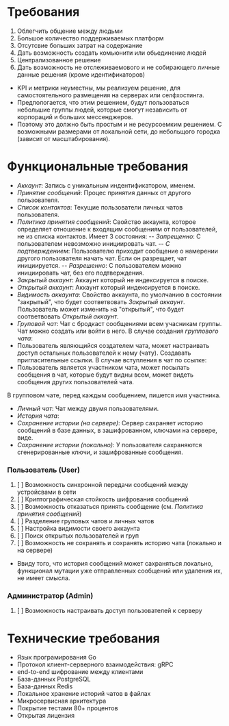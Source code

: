 # Требования 

1) Облегчить общение между людьми 
2) Большое количество поддерживаемых платформ
3) Отсутсвие больших затрат на содержание
4) Дать возможность создать комьюнити или обьединение людей
5) Централизованное решение
6) Дать возможность не отслеживаемового и не собирающего личные данные решения (кроме идентификаторов)

* KPI и метрики неуместны, мы реализуем решение, для самостоятельного размещения на серверах или селфхостинга.
* Предпологается, что этим решением, будут пользоваться небольшие группы людей, которые смогут независить от корпораций и больших мессенджеров.
* Поэтому это должно быть простым и не ресурсоемким решением. С возможными размерами от локальной сети, до небольщого городка (зависит от масштабирования).

# Функциональные требования

- *Аккаунт*: Запись с уникальным индентификатором, именем.
- *Принятие сообщений*: Процес принятия данных от другого пользователя.
- *Список контактов*: Текущие пользователи личных чатов пользователя.
- *Политика принятия сообщений*: Свойство аккаунта, которое определяет отношение к входящим сообщениям от пользователей, не из списка контактов. Имеет 3 состояния:
-- *Запрещенно*: С пользователем невозможно инициировать чат.
-- *С подтверждением*: Пользователю приходит сообщение о намерении другого пользователя начать чат. Если он разрещает, чат инициируется.
-- *Разрешенно*: С пользователем можно инициировать чат, без его подтверждения.
- *Закрытый аккаунт*: Аккаунт который не индексируется в поиске.
- *Открытый аккаунт*: Аккаунт который индексируется в поиске.
- *Видимость аккаунта*: Свойство аккаунта, по умолчанию в состоянии "закрытый", что будет соответвовать *Закрытый аккаунт*. Пользователь может изменить на "открытый", что будет соответвовать *Открытый аккаунт*.
- *Груповой чат*: Чат с бродкаст сообщениями всем учасникам группы. Чат можно создать или войти в него. В случае создания *группового чата*:
 - Пользователь являющийся создателем чата, может настраивать доступ остальных пользователей к нему (чату). Создавать пригласительные ссылки.
 В случае вступления в чат по ссылке:
 - Пользователь является участником чата, может посылать сообщения в чат, которые будут видны всем, может видеть сообщения других пользователей чата.

 В групповом чате, перед каждым сообщением, пишется имя участника.
- *Личный чат*: Чат между двумя пользователями.
- *История чата*: 
- *Сохранение истории (на сервере)*: Сервер сахраняет историю сообщений в базе данных, в зашифрованном, ключами на сервере, виде.
- *Сохранение истории (локально)*: У пользователя сахраняются сгенерированные ключи, и зашифрованные сообщения.

### Пользователь (User)
1) [ ] Возможность синхронной передачи сообщений между устройсвами в сети
2) [ ] Криптографическая стойкость шифрования сообщений
4) [ ] Возможность отказаться принять сообщение (см. *Политика принятия сообщений*)
5) [ ] Разделение груповых чатов и личных чатов
6) [ ] Настройка видимости своего аккаунта
7) [ ] Поиск открытых пользователей и груп
8) [ ] Возможность не сохранять и сохранять историю чата (локально и на сервере)

* Ввиду того, что история сообщений может сахраняться локально, функционал мутации уже отправленных сообщений или удаления их, не имеет смысла.

### Администратор (Admin)
1) [ ] Возможность настраивать доступ пользователей к серверу

# Технические требования

- Язык програмирования Go
- Протокол клиент-серверного взаимодействия: gRPC
- end-to-end шифрование между клиентами
- База-данных PostgreSQL
- База-данных Redis
- Локальное хранение историй чатов в файлах
- Микросервисная архитектура
- Покрытие тестами 80+ процентов
- Открытая лицензия

